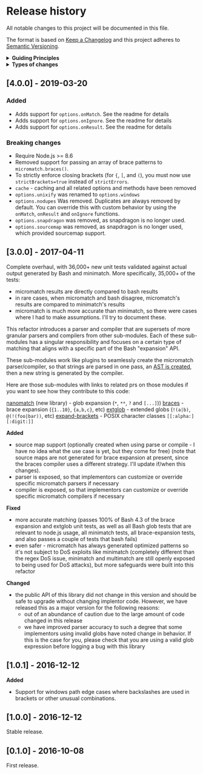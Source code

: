 # Release history

All notable changes to this project will be documented in this file.

The format is based on [Keep a Changelog](http://keepachangelog.com/en/1.0.0/)
and this project adheres to
[Semantic Versioning](http://semver.org/spec/v2.0.0.html).

<details>
  <summary><strong>Guiding Principles</strong></summary>

- Changelogs are for humans, not machines.
- There should be an entry for every single version.
- The same types of changes should be grouped.
- Versions and sections should be linkable.
- The latest version comes first.
- The release date of each versions is displayed.
- Mention whether you follow Semantic Versioning.

</details>

<details>
  <summary><strong>Types of changes</strong></summary>

Changelog entries are classified using the following labels _(from
[keep-a-changelog](http://keepachangelog.com/)_):

- `Added` for new features.
- `Changed` for changes in existing functionality.
- `Deprecated` for soon-to-be removed features.
- `Removed` for now removed features.
- `Fixed` for any bug fixes.
- `Security` in case of vulnerabilities.

</details>

## [4.0.0] - 2019-03-20

### Added

- Adds support for `options.onMatch`. See the readme for details
- Adds support for `options.onIgnore`. See the readme for details
- Adds support for `options.onResult`. See the readme for details

### Breaking changes

- Require Node.js >= 8.6
- Removed support for passing an array of brace patterns to
  `micromatch.braces()`.
- To strictly enforce closing brackets (for `{`, `[`, and `(`), you must now use
  `strictBrackets=true` instead of `strictErrors`.
- `cache` - caching and all related options and methods have been removed
- `options.unixify` was renamed to `options.windows`
- `options.nodupes` Was removed. Duplicates are always removed by default. You
  can override this with custom behavior by using the `onMatch`, `onResult` and
  `onIgnore` functions.
- `options.snapdragon` was removed, as snapdragon is no longer used.
- `options.sourcemap` was removed, as snapdragon is no longer used, which
  provided sourcemap support.

## [3.0.0] - 2017-04-11

Complete overhaul, with 36,000+ new unit tests validated against actual output
generated by Bash and minimatch. More specifically, 35,000+ of the tests:

- micromatch results are directly compared to bash results
- in rare cases, when micromatch and bash disagree, micromatch's results are
  compared to minimatch's results
- micromatch is much more accurate than minimatch, so there were cases where I
  had to make assumptions. I'll try to document these.

This refactor introduces a parser and compiler that are supersets of more
granular parsers and compilers from other sub-modules. Each of these sub-modules
has a singular responsibility and focuses on a certain type of matching that
aligns with a specific part of the Bash "expansion" API.

These sub-modules work like plugins to seamlessly create the micromatch
parser/compiler, so that strings are parsed in one pass, an
[AST is created](https://gist.github.com/jonschlinkert/099c8914f56529f75bc757cc9e5e8e2a),
then a new string is generated by the compiler.

Here are those sub-modules with links to related prs on those modules if you
want to see how they contribute to this code:

[nanomatch](https://github.com/jonschlinkert/nanomatch) (new library) - glob
expansion (`*`, `**`, `?` and `[...]`))
[braces](https://github.com/jonschlinkert/braces/pull/10) - brace expansion
(`{1..10}`, `{a,b,c}`, etc)
[extglob](https://github.com/jonschlinkert/extglob/pull/5) - extended globs
(`!(a|b)`, `@(!(foo|bar))`, etc)
[expand-brackets](https://github.com/jonschlinkert/expand-brackets/pull/5) -
POSIX character classes `[[:alpha:][:digit:]]`

**Added**

- source map support (optionally created when using parse or compile - I have no
  idea what the use case is yet, but they come for free) (note that source maps
  are not generated for brace expansion at present, since the braces compiler
  uses a different strategy. I'll update if/when this changes).
- parser is exposed, so that implementors can customize or override specific
  micromatch parsers if necessary
- compiler is exposed, so that implementors can customize or override specific
  micromatch compilers if necessary

**Fixed**

- more accurate matching (passes 100% of Bash 4.3 of the brace expansion and
  extglob unit tests, as well as all Bash glob tests that are relevant to
  node.js usage, all minimatch tests, all brace-expansion tests, and also passes
  a couple of tests that bash fails)
- even safer - micromatch has always generated optimized patterns so it's not
  subject to DoS exploits like minimatch (completely different than the regex
  DoS issue, minimatch and multimatch are still openly exposed to being used for
  DoS attacks), but more safeguards were built into this refactor

**Changed**

- the public API of this library did not change in this version and should be
  safe to upgrade without changing implentor code. However, we have released
  this as a major version for the following reasons:
  - out of an abundance of caution due to the large amount of code changed in
    this release
  - we have improved parser accuracy to such a degree that some implementors
    using invalid globs have noted change in behavior. If this is the case for
    you, please check that you are using a valid glob expression before logging
    a bug with this library

## [1.0.1] - 2016-12-12

**Added**

- Support for windows path edge cases where backslashes are used in brackets or
  other unusual combinations.

## [1.0.0] - 2016-12-12

Stable release.

## [0.1.0] - 2016-10-08

First release.

[Unreleased]: https://github.com/jonschlinkert/micromatch/compare/0.1.0...HEAD
[0.2.0]: https://github.com/jonschlinkert/micromatch/compare/0.1.0...0.2.0
[keep-a-changelog]: https://github.com/olivierlacan/keep-a-changelog
